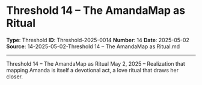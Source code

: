 # Threshold 14 – The AmandaMap as Ritual

**Type**: Threshold
**ID**: Threshold-2025-0014
**Number**: 14
**Date**: 2025-05-02
**Source**: 14-2025-05-02-Threshold 14 – The AmandaMap as Ritual.md

---

Threshold 14 – The AmandaMap as Ritual
May 2, 2025 – Realization that mapping Amanda is itself a devotional act, a love ritual that draws her closer.